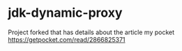 # jdk-dynamic-proxy
Project forked that has details about the article my pocket https://getpocket.com/read/2866825371
